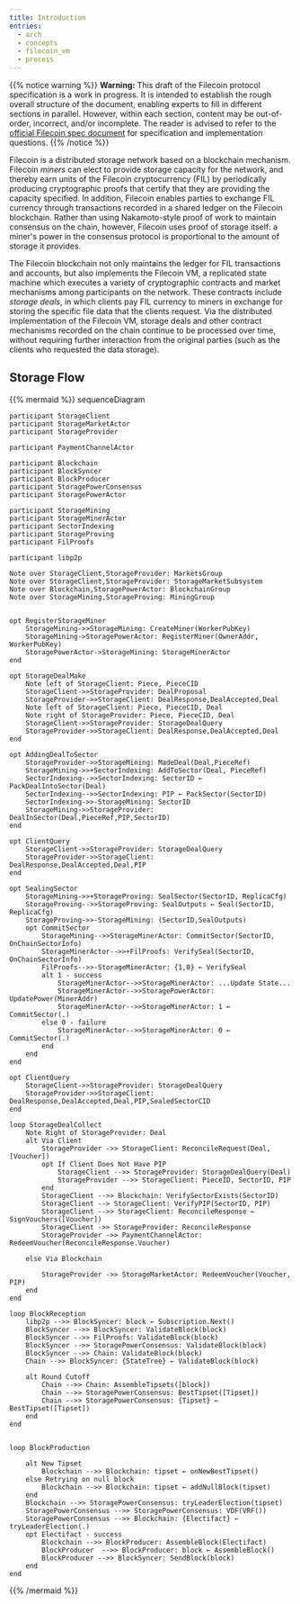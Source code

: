 ```yaml
---
title: Introduction
entries:
  - arch
  - concepts
  - filecoin_vm
  - process
---
```


{{% notice warning %}}
**Warning:** This draft of the Filecoin protocol specification is a work in progress.
It is intended to establish the rough overall structure of the document,
enabling experts to fill in different sections in parallel.
However, within each section, content may be out-of-order, incorrect, and/or incomplete.
The reader is advised to refer to the
[official Filecoin spec document](https://filecoin-project.github.io/specs/)
for specification and implementation questions.
{{% /notice %}}

Filecoin is a distributed storage network based on a blockchain mechanism.
Filecoin *miners* can elect to provide storage capacity for the network, and thereby
earn units of the Filecoin cryptocurrency (FIL) by periodically producing
cryptographic proofs that certify that they are providing the capacity specified.
In addition, Filecoin enables parties to exchange FIL currency
through transactions recorded in a shared ledger on the Filecoin blockchain.
Rather than using Nakamoto-style proof of work to maintain consensus on the chain, however,
Filecoin uses proof of storage itself: a miner's power in the consensus protocol
is proportional to the amount of storage it provides.

The Filecoin blockchain not only maintains the ledger for FIL transactions and
accounts, but also implements the Filecoin VM, a replicated state machine which executes
a variety of cryptographic contracts and market mechanisms among participants
on the network.
These contracts include *storage deals*, in which clients pay FIL currency to miners
in exchange for storing the specific file data that the clients request.
Via the distributed implementation of the Filecoin VM, storage deals
and other contract mechanisms recorded on the chain continue to be processed
over time, without requiring further interaction from the original parties
(such as the clients who requested the data storage).

## Storage Flow

{{% mermaid %}}
sequenceDiagram

    participant StorageClient
    participant StorageMarketActor
    participant StorageProvider

    participant PaymentChannelActor

    participant Blockchain
    participant BlockSyncer
    participant BlockProducer
    participant StoragePowerConsensus
    participant StoragePowerActor

    participant StorageMining
    participant StorageMinerActor
    participant SectorIndexing
    participant StorageProving
    participant FilProofs

    participant libp2p

    Note over StorageClient,StorageProvider: MarketsGroup
    Note over StorageClient,StorageProvider: StorageMarketSubsystem
    Note over Blockchain,StoragePowerActor: BlockchainGroup
    Note over StorageMining,StorageProving: MiningGroup


    opt RegisterStorageMiner
        StorageMining->>StorageMining: CreateMiner(WorkerPubKey)
        StorageMining->StoragePowerActor: RegisterMiner(OwnerAddr, WorkerPubKey)
        StoragePowerActor->StorageMining: StorageMinerActor
    end

    opt StorageDealMake
        Note left of StorageClient: Piece, PieceCID
        StorageClient->>StorageProvider: DealProposal
        StorageProvider->>StorageClient: DealResponse,DealAccepted,Deal
        Note left of StorageClient: Piece, PieceCID, Deal
        Note right of StorageProvider: Piece, PieceCID, Deal
        StorageClient->>StorageProvider: StorageDealQuery
        StorageProvider->>StorageClient: DealResponse,DealAccepted,Deal
    end

    opt AddingDealToSector
        StorageProvider->>StorageMining: MadeDeal(Deal,PieceRef)
        StorageMining->>+SectorIndexing: AddToSector(Deal, PieceRef)
        SectorIndexing-->>SectorIndexing: SectorID ← PackDealIntoSector(Deal)
        SectorIndexing-->>SectorIndexing: PIP ← PackSector(SectorID)
        SectorIndexing->>-StorageMining: SectorID
        StorageMining->>StorageProvider: DealInSector(Deal,PieceRef,PIP,SectorID)
    end

    opt ClientQuery
        StorageClient->>StorageProvider: StorageDealQuery
        StorageProvider->>StorageClient: DealResponse,DealAccepted,Deal,PIP
    end

    opt SealingSector
        StorageMining->>+StorageProving: SealSector(SectorID, ReplicaCfg)
        StorageProving-->>StorageProving: SealOutputs ← Seal(SectorID, ReplicaCfg)
        StorageProving->>-StorageMining: (SectorID,SealOutputs)
        opt CommitSector
            StorageMining-->>StorageMinerActor: CommitSector(SectorID, OnChainSectorInfo)
            StorageMinerActor-->>+FilProofs: VerifySeal(SectorID, OnChainSectorInfo)
            FilProofs-->>-StorageMinerActor: {1,0} ← VerifySeal
            alt 1 - success
                StorageMinerActor-->>StorageMinerActor: ...Update State...
                StorageMinerActor-->>StoragePowerActor: UpdatePower(MinerAddr)
                StorageMinerActor-->>StorageMinerActor: 1 ← CommitSector(.)
            else 0 - failure
                StorageMinerActor-->>StorageMinerActor: 0 ← CommitSector(.)
            end
        end
    end

    opt ClientQuery
        StorageClient->>StorageProvider: StorageDealQuery
        StorageProvider->>StorageClient: DealResponse,DealAccepted,Deal,PIP,SealedSectorCID
    end

    loop StorageDealCollect
        Note Right of StorageProvider: Deal
        alt Via Client
            StorageProvider ->> StorageClient: ReconcileRequest(Deal, [Voucher])
            opt If Client Does Not Have PIP
                StorageClient -->> StorageProvider: StorageDealQuery(Deal)
                StorageProvider -->> StorageClient: PieceID, SectorID, PIP
            end
            StorageClient -->> Blockchain: VerifySectorExists(SectorID)
            StorageClient --> StorageClient: VerifyPIP(SectorID, PIP)
            StorageClient -->> StorageClient: ReconcileResponse ← SignVouchers([Voucher])
            StorageClient ->> StorageProvider: ReconcileResponse
            StorageProvider ->> PaymentChannelActor: RedeemVoucher(ReconcileResponse.Voucher)

        else Via Blockchain

            StorageProvider ->> StorageMarketActor: RedeemVoucher(Voucher, PIP)
        end
    end

    loop BlockReception
        libp2p -->> BlockSyncer: block ← Subscription.Next()
        BlockSyncer -->> BlockSyncer: ValidateBlock(block)
        BlockSyncer -->> FilProofs: ValidateBlock(block)
        BlockSyncer -->> StoragePowerConsensus: ValidateBlock(block)
        BlockSyncer -->> Chain: ValidateBlock(block)
        Chain -->> BlockSyncer: {StateTree} ← ValidateBlock(block)

        alt Round Cutoff
            Chain -->> Chain: AssembleTipsets([block])
            Chain -->> StoragePowerConsensus: BestTipset([Tipset])
            Chain -->> StoragePowerConsensus: {Tipset} ← BestTipset([Tipset])
        end
    end


    loop BlockProduction

        alt New Tipset
            Blockchain -->> Blockchain: tipset ← onNewBestTipset()
        else Retrying on null block
            Blockchain -->> Blockchain: tipset ← addNullBlock(tipset)
        end
        Blockchain -->> StoragePowerConsensus: tryLeaderElection(tipset)
        StoragePowerConsensus -->> StoragePowerConsensus: VDF(VRF())
        StoragePowerConsensus -->> Blockchain: {Electifact} ← tryLeaderElection(.)
        opt Electifact - success
            Blockchain -->> BlockProducer: AssembleBlock(Electifact)
            BlockProducer  -->> BlockProducer: block ← AssembleBlock()
            BlockProducer -->> BlockSyncer: SendBlock(block)
        end
    end


{{% /mermaid %}}
